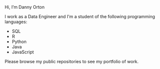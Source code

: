 Hi, I’m Danny Orton

I work as a Data Engineer and I'm a student of the following programming languages:

* SQL
* R
* Python
* Java
* JavaScript

Please browse my public repositories to see my portfolio of work.
